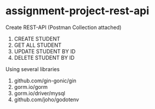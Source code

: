 # assignment-project-rest-api

Create REST-API (Postman Collection attached)
1. CREATE STUDENT
2. GET ALL STUDENT
3. UPDATE STUDENT BY ID
4. DELETE STUDENT BY ID

Using several libraries
1. github.com/gin-gonic/gin
2. gorm.io/gorm
3. gorm.io/driver/mysql  
4. github.com/joho/godotenv


